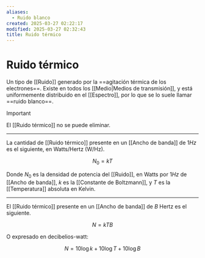 ```yaml
---
aliases:
  - Ruido blanco
created: 2025-03-27 02:22:17
modified: 2025-03-27 02:32:43
title: Ruido térmico
---
```


# Ruido térmico

Un tipo de [[Ruido]] generado por la ==agitación térmica de los electrones==. Existe en todos los [[Medio|Medios de transmisión]], y está uniformemente distribuido en el [[Espectro]], por lo que se lo suele llamar ==ruido blanco==.

> [!important]
> El [[Ruido térmico]] no se puede eliminar.

---

La cantidad de [[Ruido térmico]] presente en un [[Ancho de banda]] de $1 Hz$ es el siguiente, en Watts/Hertz (W/Hz).

$$
N_0 = k T
$$

Donde $N_0$ es la densidad de potencia del [[Ruido]], en Watts por $1 Hz$ de [[Ancho de banda]], $k$ es la [[Constante de Boltzmann]], y $T$ es la [[Temperatura]] absoluta en Kelvin.

---

El [[Ruido térmico]] presente en un [[Ancho de banda]] de $B$ Hertz es el siguiente.

$$
N = kTB
$$

O expresado en decibelios-watt:

$$
N = 10 \log k + 10 \log T + 10 \log B
$$
